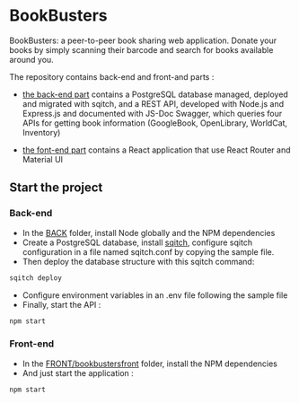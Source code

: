 # BookBusters

BookBusters: a peer-to-peer book sharing web application.
Donate your books by simply scanning their barcode and search for books available around you.

The repository contains back-end and front-and parts :

 - [the back-end part](./BACK) contains a PostgreSQL database managed, deployed and migrated with sqitch, and a REST API, developed with Node.js and Express.js and documented with JS-Doc Swagger, which queries four APIs for getting book information (GoogleBook, OpenLibrary, WorldCat, Inventory)
 
 - [the font-end part](./FRONT/bookbustersfront) contains a React application that use React Router and Material UI

## Start the project

### Back-end

- In the [BACK](./BACK) folder, install Node globally and the NPM dependencies
- Create a PostgreSQL database, install [sqitch](https://sqitch.org), configure sqitch configuration in a file named sqitch.conf by copying the sample file.
- Then deploy the database structure with this sqitch command:
 ```sh
 sqitch deploy
 ```
- Configure environment variables in an .env file following the sample file
- Finally, start the API :
```sh
npm start
```

### Front-end
- In the [FRONT/bookbustersfront](./FRONT/bookbustersfront) folder, install the NPM dependencies
- And just start the application :
```sh
npm start
```
